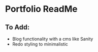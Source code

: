 # Portfolio ReadMe

## To Add:

- Blog functionality with a cms like Sanity
- Redo styling to minimalistic
